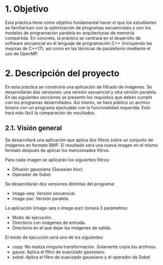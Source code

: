 # 1. Objetivo

Esta práctica tiene como objetivo fundamental hacer el que los estudiantes se familiaricen con la optimización de programas secuenciales y con los modelos de programación paralela en
arquitecturas de memoria compartida. En concreto, la práctica se centrará en el desarrollo de software secuencial en el lenguaje de programación C++ (incluyendo las mejoras de C++17), así como en las técnicas de paralelismo mediante
el uso de OpenMP.


# 2. Descripción del proyecto

En esta práctica se construirá una aplicación de filtrado de imágenes. Se desarrollarán dos versiones: una versión secuencial y otra versión paralela. En las siguientes secciones se presentn los requisitos que deben cumplir con los programas desarrollados. Así mismo, se hará público un archivo binario con un programa ejectuable con la funcionalidad
requerida. Esto hará más fácil la comparación de resultados. 


## 2.1. Visión general

Se desarrollará una aplicación que aplica dos filtros sobre un conjunto de imágenes en formato BMP. El resultado será una nueva imagen en el mismo formato después de aplicar los mencionados filtros.

Para cada imagen se aplicarán los siguientes filtros:
  - Difusión gaussiana (Gaussian blur).
  - Operador de Sobel.

Se desarrollarán dos versiones distintas del programa:
  -  image-seq: Versión secuencial.
  -  image-par: Versión paralela.
  
La aplicación (image-seq o image-par) tomará 3 parámetros:
  -  Modo de ejecución.
  -  Directorio con imágenes de entrada.
  -  Directorio en el que dejar las imágenes de salida.
  
El modo de ejecución será uno de los siguientes:
  -  copy: No realiza ninguna transformación. Solamente copia los archivos.
  -  gauss: Aplica el filtro de suavizado gaussiano.
  -  sobel: Aplica el filtro de suavizado gaussiano y el operador de Sobel
